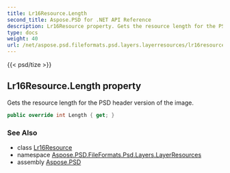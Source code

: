 ```yaml
---
title: Lr16Resource.Length
second_title: Aspose.PSD for .NET API Reference
description: Lr16Resource property. Gets the resource length for the PSD header version of the image
type: docs
weight: 40
url: /net/aspose.psd.fileformats.psd.layers.layerresources/lr16resource/length/
---
```

{{< psd/tize >}}
## Lr16Resource.Length property

Gets the resource length for the PSD header version of the image.

```csharp
public override int Length { get; }
```

### See Also

* class [Lr16Resource](../)
* namespace [Aspose.PSD.FileFormats.Psd.Layers.LayerResources](../../lr16resource/)
* assembly [Aspose.PSD](../../../)


